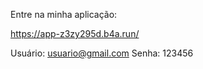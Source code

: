 Entre na minha aplicação: 

https://app-z3zy295d.b4a.run/

Usuário: usuario@gmail.com
Senha: 123456
